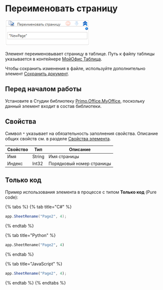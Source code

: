 # Переименовать страницу

![](<../../../../../.gitbook/assets/image (512).png>)

Элемент переименовывает страницу в таблице. Путь к файлу таблицы указывается в контейнере [МойОфис Таблица](https://docs.primo-rpa.ru/primo-rpa/g_elements/el_extra/els_myoffice/els_table/el_table_app).

Чтобы сохранить изменения в файле, используйте дополнительно элемент [Сохранить документ](https://docs.primo-rpa.ru/primo-rpa/g_elements/el_extra/els_myoffice/els_table/el_table_save).


## Перед началом работы

Установите в Студии библиотеку [Primo.Office.MyOffice](https://docs.primo-rpa.ru/primo-rpa/g_elements/el_extra/els_myoffice), поскольку данный элемент входит в состав библиотеки. 

## Свойства
Символ `*` указывает на обязательность заполнения свойства. Описание общих свойств см. в разделе [Свойства элемента](https://docs.primo-rpa.ru/primo-rpa/primo-studio/process/elements#svoistva-elementa).

| Свойство | Тип    | Описание        |
| -------- | ------ | --------------- |
| Имя      | String | Имя страницы    |
| Индекс   | Int32  | Порядковый номер страницы |

## Только код

Пример использования элемента в процессе с типом **Только код** (Pure code):

{% tabs %}
{% tab title="C#" %}
```csharp
app.SheetRename("Page2", 4);
```
{% endtab %}

{% tab title="Python" %}
```python
app.SheetRename("Page2", 4)
```
{% endtab %}

{% tab title="JavaScript" %}
```javascript
app.SheetRename("Page2", 4);
```
{% endtab %}
{% endtabs %}
